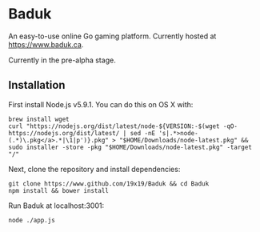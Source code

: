 # Baduk

An easy-to-use online Go gaming platform. Currently hosted at https://www.baduk.ca.

Currently in the pre-alpha stage.

## Installation

First install Node.js v5.9.1. You can do this on OS X with:

```
brew install wget
curl "https://nodejs.org/dist/latest/node-${VERSION:-$(wget -qO- https://nodejs.org/dist/latest/ | sed -nE 's|.*>node-(.*)\.pkg</a>.*|\1|p')}.pkg" > "$HOME/Downloads/node-latest.pkg" && sudo installer -store -pkg "$HOME/Downloads/node-latest.pkg" -target "/"
```

Next, clone the repository and install dependencies:

```
git clone https://www.github.com/19x19/Baduk && cd Baduk
npm install && bower install
```

Run Baduk at localhost:3001:

```
node ./app.js
```
